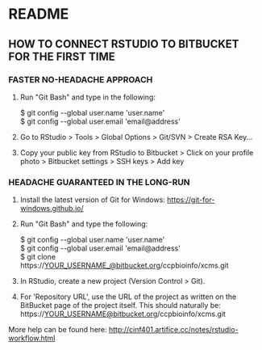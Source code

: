 # README #

## HOW TO CONNECT RSTUDIO TO BITBUCKET FOR THE FIRST TIME ##

### FASTER NO-HEADACHE APPROACH ###

1. Run "Git Bash" and type in the following:

	$ git config --global user.name 'user.name'  
	$ git config --global user.email 'email@address'  
	
2. Go to RStudio > Tools > Global Options > Git/SVN > Create RSA Key...
3. Copy your public key from RStudio to Bitbucket > Click on your profile photo > Bitbucket settings > SSH keys > Add key

### HEADACHE GUARANTEED IN THE LONG-RUN ###

1. Install the latest version of Git for Windows: https://git-for-windows.github.io/

2. Run "Git Bash" and type the following:

	$ git config --global user.name 'user.name'  
	$ git config --global user.email 'email@address'  
	$ git clone https://YOUR_USERNAME_@bitbucket.org/ccpbioinfo/xcms.git  

3. In RStudio, create a new project (Version Control > Git).

4. For 'Repository URL', use the URL of the project as written on the BitBucket page of the project itself. This should naturally be: https://YOUR_USERNAME@bitbucket.org/ccpbioinfo/xcms.git

More help can be found here: http://cinf401.artifice.cc/notes/rstudio-workflow.html

